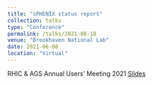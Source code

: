 ```yaml
---
title: "sPHENIX status report"
collection: talks
type: "Conference"
permalink: /talks/2021-08-18
venue: "Brookhaven National Lab"
date: 2021-06-08
location: "Virtual"
---
```



RHIC & AGS Annual Users’ Meeting 2021
[Slides](https://indico.bnl.gov/event/11322/contributions/49330/attachments/35125/57157/EjiroU_AUM21_v4.pdf) 

